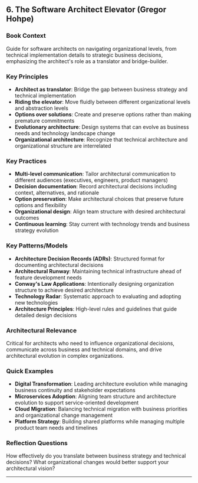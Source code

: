 ## 6. The Software Architect Elevator (Gregor Hohpe)

### Book Context
Guide for software architects on navigating organizational levels, from technical implementation details to strategic business decisions, emphasizing the architect's role as a translator and bridge-builder.

### Key Principles
- **Architect as translator**: Bridge the gap between business strategy and technical implementation
- **Riding the elevator**: Move fluidly between different organizational levels and abstraction levels
- **Options over solutions**: Create and preserve options rather than making premature commitments
- **Evolutionary architecture**: Design systems that can evolve as business needs and technology landscape change
- **Organizational architecture**: Recognize that technical architecture and organizational structure are interrelated

### Key Practices
- **Multi-level communication**: Tailor architectural communication to different audiences (executives, engineers, product managers)
- **Decision documentation**: Record architectural decisions including context, alternatives, and rationale
- **Option preservation**: Make architectural choices that preserve future options and flexibility
- **Organizational design**: Align team structure with desired architectural outcomes
- **Continuous learning**: Stay current with technology trends and business strategy evolution

### Key Patterns/Models
- **Architecture Decision Records (ADRs)**: Structured format for documenting architectural decisions
- **Architectural Runway**: Maintaining technical infrastructure ahead of feature development needs
- **Conway's Law Applications**: Intentionally designing organization structure to achieve desired architecture
- **Technology Radar**: Systematic approach to evaluating and adopting new technologies
- **Architecture Principles**: High-level rules and guidelines that guide detailed design decisions

### Architectural Relevance
Critical for architects who need to influence organizational decisions, communicate across business and technical domains, and drive architectural evolution in complex organizations.

### Quick Examples
- **Digital Transformation**: Leading architecture evolution while managing business continuity and stakeholder expectations
- **Microservices Adoption**: Aligning team structure and architecture evolution to support service-oriented development
- **Cloud Migration**: Balancing technical migration with business priorities and organizational change management
- **Platform Strategy**: Building shared platforms while managing multiple product team needs and timelines

### Reflection Questions
How effectively do you translate between business strategy and technical decisions? What organizational changes would better support your architectural vision?

---
